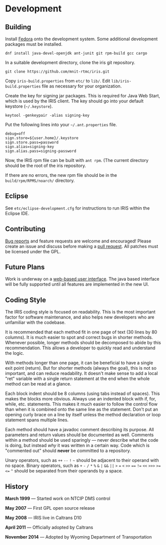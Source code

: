 # Development

## Building

Install [Fedora] onto the development system.  Some additional development
packages must be installed.
```
dnf install java-devel-openjdk ant-junit git rpm-build gcc cargo
```

In a suitable development directory, clone the iris git repository.
```
git clone https://github.com/mnit-rtmc/iris.git
```

Copy `iris-build.properties` from `etc/` to `lib/`.
Edit `lib/iris-build.properties` file as necessary for your organization.

Create the key for signing jar packages.
This is required for Java Web Start, which is used by the IRIS client.
The key should go into your default keystore (`~/.keystore`).
```
keytool -genkeypair -alias signing-key
```

Put the following lines into your `~/.ant.properties` file.
```
debug=off
sign.store=${user.home}/.keystore
sign.store.pass=password
sign.alias=signing-key
sign.alias.pass=signing-password
```

Now, the IRIS rpm file can be built with `ant rpm`.
(The current directory should be the root of the iris repository.

If there are no errors, the new rpm file should be in the
`build/rpm/RPMS/noarch/` directory.

## Eclipse

See `etc/eclipse-development.cfg` for instructions to run IRIS within the
Eclipse IDE.

## Contributing

[Bug reports] and feature requests are welcome and encouraged!  Please create an
issue and discuss before making a [pull request].  All patches must be licensed
under the GPL.

## Future Plans

Work is underway on a [web-based user interface].  The java based interface will
be fully supported until all features are implemented in the new UI.

## Coding Style

The IRIS coding style is focused on readability.  This is the most important
factor for software maintenance, and also helps new developers who are
unfamiliar with the codebase.

It is recommended that each method fit in one page of text (30 lines by 80
columns).  It is much easier to spot and correct bugs in shorter methods.
Whenever possible, longer methods should be decomposed to abide by this
recommendation.  This allows a developer to quickly read and understand the
logic.

With methods longer than one page, it can be beneficial to have a single exit
point (return).  But for shorter methods (always the goal), this is not so
important, and can reduce readability.  It doesn't make sense to add a local
"ret" variable with a single return statement at the end when the whole method
can be read at a glance.

Each block indent should be 8 columns (using tabs instead of spaces).  This
makes the blocks more obvious.  Always use an indented block with if, for,
while, etc. statements.  This makes it much easier to follow the control flow
than when it is combined onto the same line as the statement.  Don't put an
opening curly brace on a line by itself unless the method declaration or loop
statement spans multiple lines.

Each method should have a javadoc comment describing its purpose.  All
parameters and return values should be documented as well.  Comments within a
method should be used sparingly — never describe what the code is doing, but
instead *why* it was written in a certain way.  Code which is "commented out"
should **never** be committed to a repository.

Unary operators, such as `++` `--` `!` `~` should be adjacent to their operand
with no space.  Binary operators, such as `+` `-` `/` `*` `%` `&` `|` `&&` `||`
`>` `=` `<` `>>` `==` `!=` `<<` `>>>` `>=` `<=` `^` should be separated from
their operands by a space.

## History

**March 1999** — Started work on NTCIP DMS control

**May 2007** — First GPL open source release

**May 2008** — IRIS live in Caltrans D10

**April 2011** — Officially adopted by Caltrans

**November 2014** — Adopted by Wyoming Department of Transportation


[Bug reports]: https://github.com/mnit-rtmc/iris/issues
[Fedora]: http://fedoraproject.org
[JavaMail jar]: https://javaee.github.io/javamail/#Download_JavaMail_Release
[pull request]: https://github.com/mnit-rtmc/iris/pulls
[web-based user interface]: web_ui.html
